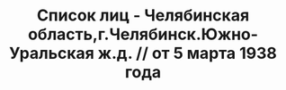 ---
title: Список лиц - Челябинская область,г.Челябинск.Южно-Уральская ж.д. // от 5 марта
  1938 года
description: РГАСПИ, ф.17, оп.171, дело 415, лист 48
images:
- /disk/pictures/v07/17-171-415-048.jpg
- /disk/pictures/v07/17-171-415-049.jpg
- /disk/pictures/v07/17-171-415-050.jpg
- /disk/pictures/v07/17-171-415-051.jpg
- /disk/pictures/v07/17-171-415-052.jpg
- /disk/pictures/v07/17-171-415-053.jpg
---